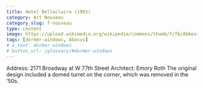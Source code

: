 ```yaml
---
title: Hotel Belleclaire (1903)
category: Art Nouveau
category_slug: f-nouveau
type: content
image: https://upload.wikimedia.org/wikipedia/commons/thumb/f/f6/Abbesses.JPG/800px-Abbesses.JPG
tags: [dormer-windows, Abacus]
# a_text: dormer windows
# button_url: /glossary/#dormer-windows
---
```


Address: 2171 Broadway at W 77th Street
Architect: Emory Roth
The original design included a domed turret on the corner, which was removed in the ’50s.
